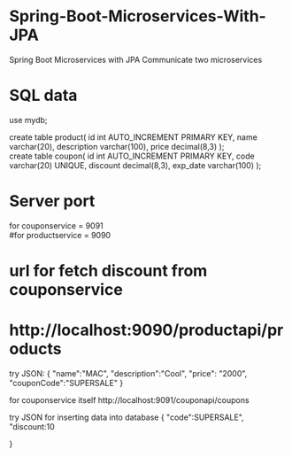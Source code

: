 # Spring-Boot-Microservices-With-JPA
Spring Boot Microservices with JPA Communicate two microservices


# SQL data

use mydb;

create table product(
id int AUTO_INCREMENT PRIMARY KEY,
name varchar(20),
description varchar(100),
price decimal(8,3) 
);
<br>
create table coupon(
id int AUTO_INCREMENT PRIMARY KEY,
code varchar(20) UNIQUE,
discount decimal(8,3),
exp_date varchar(100) 
);


# Server port
 for couponservice = 9091<br>
#for productservice = 9090

# url for fetch discount from couponservice
# http://localhost:9090/productapi/products

try JSON:
      {
   "name":"MAC",
    "description":"Cool",
    "price":  "2000",
    "couponCode":"SUPERSALE"
}

for couponservice itself
http://localhost:9091/couponapi/coupons

try JSON for inserting data into database
  {
  "code":SUPERSALE",
  "discount:10
  
}
